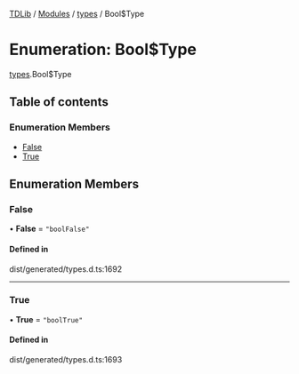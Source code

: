 [TDLib](../README.md) / [Modules](../modules.md) / [types](../modules/types.md) / Bool$Type

# Enumeration: Bool$Type

[types](../modules/types.md).Bool$Type

## Table of contents

### Enumeration Members

- [False](types.Bool_Type.md#false)
- [True](types.Bool_Type.md#true)

## Enumeration Members

### False

• **False** = ``"boolFalse"``

#### Defined in

dist/generated/types.d.ts:1692

___

### True

• **True** = ``"boolTrue"``

#### Defined in

dist/generated/types.d.ts:1693
